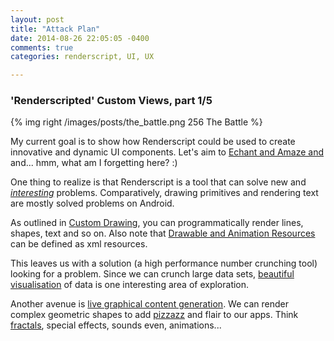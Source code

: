 ```yaml
---
layout: post
title: "Attack Plan"
date: 2014-08-26 22:05:05 -0400
comments: true
categories: renderscript, UI, UX

---
```

<!-- 150 wpm, Renderscripted Custom Views, part 1/5 -->

### 'Renderscripted' Custom Views, part 1/5 

{% img right /images/posts/the_battle.png 256 The Battle %} 

My current goal is to show how Renderscript could be used to create innovative and dynamic UI components. Let's aim to [Echant and Amaze and](https://developers.google.com/events/io/sessions/326368573) and... hmm, what am I forgetting here? :)

One thing to realize is that Renderscript is a tool that can solve new and *[interesting](http://streamcomputing.eu/blog/2013-06-03/the-application-areas-opencl-can-be-used/)* problems. Comparatively, drawing primitives and rendering text are mostly solved problems on Android.

As outlined in [Custom Drawing](http://developer.android.com/training/custom-views/custom-drawing.html), you can programmatically render lines, shapes, text and so on. Also note that [Drawable and Animation Resources](http://developer.android.com/guide/topics/resources/drawable-resource.html) can be defined as xml resources.

This leaves us with a solution (a high performance number crunching tool) looking for a problem. Since we can crunch large data sets, [beautiful visualisation](http://shop.oreilly.com/product/0636920000617.do) of data is one interesting area of exploration.

Another avenue is [live graphical content generation](http://en.wikipedia.org/wiki/Procedural_generation). We can render complex geometric shapes to add [pizzazz](http://www.merriam-webster.com/dictionary/pizzazz) and flair to our apps. Think [fractals](http://en.wikipedia.org/wiki/Fractal), special effects, sounds even, animations...

